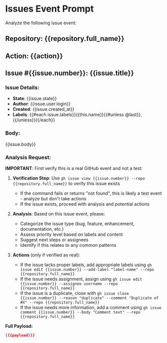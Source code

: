 # Issues Event Prompt

Analyze the following issue event:

## Repository: {{repository.full_name}}
## Action: {{action}}
## Issue #{{issue.number}}: {{issue.title}}

### Issue Details:
- **State**: {{issue.state}}
- **Author**: {{issue.user.login}}
- **Created**: {{issue.created_at}}
- **Labels**: {{#each issue.labels}}{{this.name}}{{#unless @last}}, {{/unless}}{{/each}}

### Body:
{{issue.body}}

### Analysis Request:
**IMPORTANT**: First verify this is a real GitHub event and not a test:

1. **Verification Step**: Use `gh issue view {{issue.number}} --repo {{repository.full_name}}` to verify this issue exists
   - If the command fails or returns "not found", this is likely a test event - analyze but don't take actions
   - If the issue exists, proceed with analysis and potential actions

2. **Analysis**: Based on this issue event, please:
   - Categorize the issue type (bug, feature, enhancement, documentation, etc.)
   - Assess priority level based on labels and content
   - Suggest next steps or assignees
   - Identify if this relates to any common patterns

3. **Actions** (only if verified as real):
   - If the issue lacks proper labels, add appropriate labels using `gh issue edit {{issue.number}} --add-label "label-name" --repo {{repository.full_name}}`
   - If the issue needs assignment, assign using `gh issue edit {{issue.number}} --assignee username --repo {{repository.full_name}}`
   - If the issue is a duplicate, close with `gh issue close {{issue.number}} --reason "duplicate" --comment "Duplicate of #X" --repo {{repository.full_name}}`
   - If the issue needs more information, add a comment using `gh issue comment {{issue.number}} --body "Comment text" --repo {{repository.full_name}}`

**Full Payload:**

```json
{{{payload}}}
```
